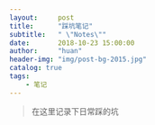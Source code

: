 ```yaml
---
layout:     post
title:      "踩坑笔记"
subtitle:   " \"Notes\""
date:       2018-10-23 15:00:00
author:     "huan"
header-img: "img/post-bg-2015.jpg"
catalog: true
tags:
    - 笔记
---
```


> 在这里记录下日常踩的坑





